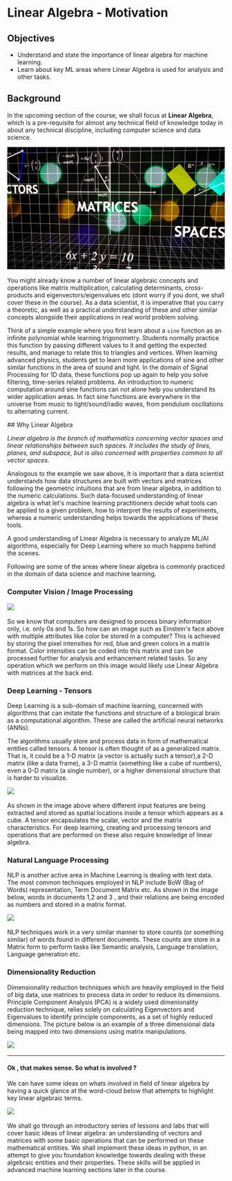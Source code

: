 
# Linear Algebra - Motivation

## Objectives

* Understand and state the importance of linear algebra for machine learning.
* Learn about key ML areas where Linear Algebra is used for analysis and other tasks. 

## Background 

In the upcoming section of the course, we shall focus at **Linear Algebra**, which is a pre-requisite for almost any technical field of knowledge today in about any technical discipline, including computer science and data science.  

![](linalg.jpg)

You might already know a number of linear algebraic concepts and operations like matrix multiplication, calculating determinants, cross-products and eigenvectors/eigenvalues etc (dont worry if you dont, we shall cover these in the course). As a data scientist, it is imperative that you carry a theoretic, as well as a practical understanding of these and other similar concepts alongside their applications in real world problem solving. 

Think of a simple example where you first learn about a `sine` function as an infinite polynomial while learning trigonometry. Students normally practice this function by passing different values to it and getting the expected results, and manage to relate this to triangles and vertices. When learning advanced physics, students get to learn more applications of sine and other similar functions in the area of sound and light. In the domain of Signal Processing for 1D data, these functions pop up again to help you solve filtering, time-series related problems. An introduction to numeric computation around sine functions can not alone help you understand its wider application areas. In fact sine functions are everywhere in the universe from music to light/sound/radio waves, from pendulum oscillations to alternating current. 


## Why Linear Algebra 

*Linear algebra is the branch of mathematics concerning vector spaces and linear relationships between such spaces. It includes the study of lines, planes, and subspace, but is also concerned with properties common to all vector spaces.*

Analogous to the example we saw above, It is important that a data scientist understands how data structures are built with vectors and matrices following the geometric intuitions that are from linear algebra, in addition to the numeric calculations. Such data-focused understanding of linear algebra is what let's machine learning practitioners decide what tools can be applied to a given problem, how to interpret the results of experiments, whereas a numeric understanding helps towards the applications of these tools. 

A good understanding of Linear Algebra is necessary to analyze ML/AI algorithms, especially for Deep Learning where so much happens behind the scenes.  

Following are some of the areas where linear algebra is commonly practiced in the domain of data science and machine learning. 

### Computer Vision / Image Processing

![](https://www.researchgate.net/profile/Dennis_Wee_Neo/publication/260038465/figure/fig1/AS:297304901865489@1447894420867/Results-of-image-processing-by-MATLAB-a-RGB-matrix-for-original-image-b-simu-lated.png)

So we know that computers are designed to process binary information only, i.e. only 0s and 1s. So how can an image such as Einstein's face above with multiple attributes like color be stored in a computer? This is achieved by storing the pixel intensities for red, blue and green colors in a matrix format. Color intensities can be coded into this matrix and can be processed further for analysis and enhancement related tasks. So any operation which we perform on this image would likely use Linear Algebra with matrices at the back end.

### Deep Learning - Tensors

Deep Learning is a sub-domain of machine learning, concerned with algorithms that can imitate the functions and structure of a biological brain as a computational algorithm. These are called the artificial neural networks (ANNs). 

The algorithms usually store and process data in form of mathematical entities called tensors. A tensor is often thought of as a generalized matrix. That is, it could be a 1-D matrix (a vector is actually such a tensor),a 2-D matrix (like a data frame), a 3-D matrix (something like a cube of numbers), even a 0-D matrix (a single number), or a higher dimensional structure that is harder to visualize.

![](http://www.big-data.tips/wp-content/uploads/2017/10/tensor-machine-learning-illustration.jpg)

As shown in the image above where different input features are being extracted and stored as spatial locations inside a tensor which appears as a cube. A tensor encapsulates the scalar, vector and the matrix characteristics. For deep learning, creating and processing tensors and operations that are performed on these also require knowledge of linear algebra. 

### Natural Language Processing

NLP is another active area in Machine Learning is dealing with text data.  The most common techniques employed in NLP include BoW (Bag of Words) representation, Term Document Matrix etc. As shown in the image below, words in documents 1,2 and 3 , and their relations are being encoded as numbers and stored in a matrix format.

![](http://cdn-images-1.medium.com/max/1760/1*svLRt3OwVyqZiyDammWqiA.png)

NLP techniques work in a very similar manner to store counts (or something similar) of words found in different documents. These counts are store in a Matrix form to perform tasks like Semantic analysis, Language translation, Language generation etc.

### Dimensionality Reduction

Dimensionality reduction techniques which are heavily employed in the field of big data, use matrices to process data in order to reduce its dimensions. Principle Component Analysis (PCA) is a widely used dimenionality reduction technique, relies solely on calculating Eigenvectors and Eigenvalues to identify principle components, as a set of highly reduced dimensions. The picture below is an example of a three dimensional data being mapped into two dimensions using matrix manipulations. 

![](http://www.nlpca.org/fig_pca_principal_component_analysis.png)

---

#### Ok , that makes sense. So what is involved  ?

We can have some ideas on whats involved in field of linear algebra by having a quick glance at the word-cloud below that attempts to highlight key linear algebraic terms.

![](http://faculty.tru.ca/rtaylor/math1300/linalg_wordcloud.jpg)


We shall go through an introductory series of lessons and labs that will cover basic ideas of linear algebra: an understanding of vectors and matrices with some basic operations that can be performed on these mathematical entities. We shall implement these ideas in python, in an attempt to give you foundation knowledge towards dealing with these algebraic entities and their properties. These skills will be applied in advanced machine learning sections later in the course. 
